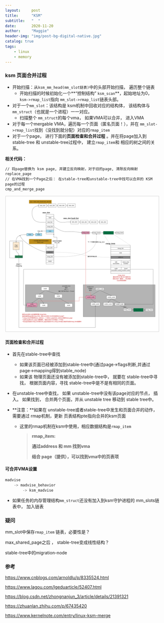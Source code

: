 ```yaml
---
layout:     post
title:      "KSM"
subtitle:   "  "
date:       2020-11-20
author:     "Maggie"
header-img: "img/post-bg-digital-native.jpg"
catalog: true
tags:
    - linux
    - memory
---
```






### ksm 页面合并过程

* 开始扫描：从`ksm_mm_head(mm_slot链表)`中的头部开始扫描， 遍历整个链表
  * 开始扫描的时候初始化一个**“控制结构” `ksm_scan`**，起始地址为0，`ksm->rmap_list`指向 `mm_slot->rmap_list`链表头部。
* 对于一个`mm_slot`：该结构是 ksm机制中回收对应的结构体， 该结构体与`mm_struct`（也就是一个进程）一一对应。
  * 扫描整个 `mm_struct`的每个vma， 如果VMA可以合并， 进入VMA
* 对于每一个mergable VMA，遍历每一个页面（匿名页面！），并在 `mm_slot->rmap_list`找到（没找到就分配）对应的`rmap_item`
* 对于一个page， 进行下面的**页面检查和合并过程** 。并在将page加入到 stable-tree 和 unstable-tree过程中， 建立`rmap_item`和 相应的树之间的关系。





**相关代码：**

```
// 将page替换为 ksm page, 并建立反向映射，对于旧的page, 清除反向映射
replace_page
// 在VMA找到一个Page之后： 在stable-tree和unstable-tree中找可以合并的 KSM page的过程
cmp_and_merge_page
```





![ksm数据流分析](/img/in-post/ksm.svg)



#### 页面检查和合并过程

* 首先在stable-tree中查找
  * 如果该页面已经被添加到stable-tree中(通过page->flags判断,并通过page->mapping得到stable_node)
  * 如果该 物理页面还没有被添加到stable-tree中， 就要在 stable-tree中寻找， 根据页面内容，寻找 stable-tree中是不是有相同的页面。

* 在unstable-tree中查找， 如果 unstable-tree中没有该page对应的节点， 插入。 如果找到， 合并两个页面，并从 unstable tree 移动到 stable tree中。

* **注意：**如果在 unstable-tree或者stable-tree中发生和页面合并的动作， 需要通过 rmap机制，更新 页表结构pte指向合并的ksm页面

  * 这里的rmap机制在ksm中使用，相应数据结构是`rmap_item`

    > **rmap_item:**
    >
    > **通过address 和 mm 找到vma**
    >
    > **结合 page（提供），可以找到vma中的页表项** 





#### 可合并VMA设置

```c
madvise
	-> madvise_behavior
		-> ksm_madvise
```

* 如果任务的内存管理结构`mm_struct`还没有加入到ksm守护进程的 mm_slots链表中， 加入链表





### 疑问

mm_slot中保存`rmap_item` 链表，必要性是？

max_shared_page之后 ， stable-tree变成线性结构？

stable-tree中的migration-node 





### 参考

https://www.cnblogs.com/arnoldlu/p/8335524.html

https://www.lagou.com/lgeduarticle/52407.html

https://blog.csdn.net/zhongnanjun_3/article/details/21391321

https://zhuanlan.zhihu.com/p/67435420

https://www.kernelnote.com/entry/linux-ksm-merge